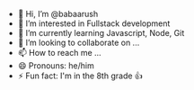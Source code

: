 - 👋 Hi, I’m @babaarush
- 👀 I’m interested in Fullstack development 
- 🌱 I’m currently learning Javascript, Node, Git
- 💞️ I’m looking to collaborate on ...
- 📫 How to reach me ...
- 😄 Pronouns: he/him
- ⚡ Fun fact: I'm in the 8th grade 👍

<!---
babaarush/babaarush is a ✨ special ✨ repository because its `README.md` (this file) appears on your GitHub profile.
You can click the Preview link to take a look at your changes.
--->
